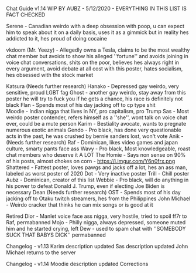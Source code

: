 Chat Guide v1.14 WIP BY AUBZ - 5/12/2020 - EVERYTHING IN THIS LIST IS FACT CHECKED 

Serene - Canadian weirdo with a deep obsession with poop, u can expect him to speak about it on a daily basis, uses it as a gimmick but in reality hes addicted to it, hes proud of doing cocaine

vkdoom (Mr. Yeezy) - Allegedly owns a Tesla, claims to be the most wealthy chat member but avoids to show his alleged ''fortune'' and avoids joining in voice chat conversations, shits on the poor, believes hes always right in every argument, avoid debate at all cost with this poster, hates socialism, hes obsessed with the stock market

Katsura (Needs further research)
Hanako - Depressed gay weirdo, very sensitive, proud LGBT fag
Ghost - another gay weirdo, stay away from this poster he will try to fuck you if he gets a chance, his race is definitely not black
Flan - Spends most of his day jacking off to cp type shit	
Moodie - Indian nigga that lives in NY,  pro capitalism, pro Trump
Sas - Most weirdo poster contender, refers himself as a ''she'', wont talk on voice chat ever, could be a mute person
Karim - Bestiality avocate, wants to pregnate numerous exotic animals
Gendo - Pro black, has done very questionable acts in the past, he was crushed by bernie sanders lost, won't vote
Anik - (Needs further research)
Raf - Dominican, likes video games and japan culture, smarty pants face ass
Wavy - Pro black, Most knowledgeable, roast chat members who deserve it A LOT
The Homie - Says non sense on 90% of his posts, almost chokes on corn - https://i.imgur.com/Y6n0frx.png
Shattered - Fattest poster, loves pawgs and jacks off a lot, hes an ass man, labeled as worst poster of 2020
Dot - Very inactive poster
Trill - Chill poster
Aubz - Dominican, creator of this list
Webbie - Pro black, will do anything in his power to defeat Donald J. Trump, even if electing Joe Biden is necessary
Dean (Needs further research)
OST - Spends most of his day jacking off to Otaku twitch streamers, hes from the Philippines 
John Michael - Weirdo cracker that thinks he can mix songs or is good at it


Retired
Dior - Manlet voice face ass nigga, very hostile, tried to spoil ff7r to Raf, permabanned
Mojo - Philly nigga, always depressed, someone muted him and he started crying, left
Dew - used to spam chat with ''SOMEBODY SUCK THAT BABYS DICK'' permabanned

Changelog - v1.13
Karim description updated
Sas description updated
John Michael returns to the server

Changelog - v1.14
Moodie description updated
Corrections
